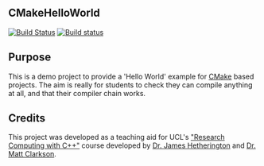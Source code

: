 CMakeHelloWorld
------------------

[![Build Status](https://travis-ci.org/MattClarkson/CMakeHelloWorld.svg?branch=master)](https://travis-ci.org/MattClarkson/CMakeHelloWorld)
[![Build status](https://ci.appveyor.com/api/projects/status/vt27j5tajc8tsvau/branch/master)](https://ci.appveyor.com/project/MattClarkson/cmakehelloworld/branch/master)


Purpose
-------

This is a demo project to provide a 'Hello World' example for [CMake](https://cmake.org/) based projects.
The aim is really for students to check they can compile anything at all, and that their compiler chain works.

Credits
-------

This project was developed as a teaching aid for UCL's ["Research Computing with C++"](http://rits.github-pages.ucl.ac.uk/research-computing-with-cpp/)
course developed by [Dr. James Hetherington](http://www.ucl.ac.uk/research-it-services/people/james)
and [Dr. Matt Clarkson](https://iris.ucl.ac.uk/iris/browse/profile?upi=MJCLA42).
